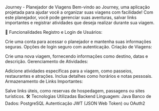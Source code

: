 Journey - Planejador de Viagens
Bem-vindo ao Journey, uma aplicação projetada para ajudar você a organizar suas viagens com facilidade! Com este planejador, você pode gerenciar suas aventuras, salvar links importantes e registrar atividades que deseja realizar durante sua viagem.

🚀 Funcionalidades
Registro e Login de Usuários:

Crie uma conta para acessar o planejador e mantenha suas informações seguras.
Opções de login seguro com autenticação.
Criação de Viagens:

Crie uma nova viagem, fornecendo informações como destino, datas e descrição.
Gerenciamento de Atividades:

Adicione atividades específicas para a viagem, como passeios, restaurantes e atrações.
Inclua detalhes como horários e notas pessoais.
Armazenamento de Links Importantes:

Salve links úteis, como reservas de hospedagem, passagens ou sites turísticos.
🛠 Tecnologias Utilizadas
Backend
Linguagem: Java
Banco de Dados: PostgreSQL
Autenticação
JWT (JSON Web Token) ou OAuth2
